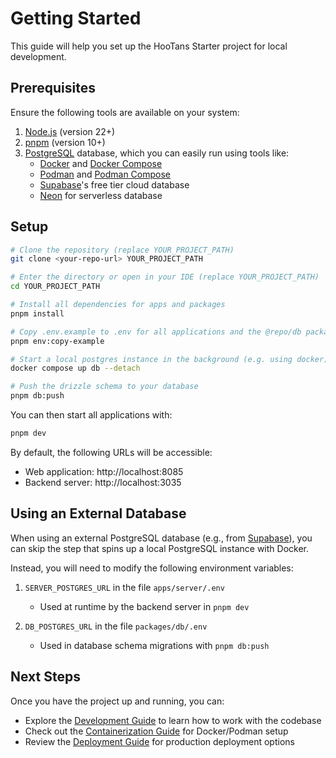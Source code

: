 # Getting Started

This guide will help you set up the HooTans Starter project for local development.

## Prerequisites

Ensure the following tools are available on your system:

1. [Node.js](https://nodejs.org/en/download) (version 22+)
2. [pnpm](https://pnpm.io/installation) (version 10+)
3. [PostgreSQL](https://www.postgresql.org) database, which you can easily run using tools like:
   - [Docker](https://docs.docker.com/engine/install) and [Docker Compose](https://docs.docker.com/compose)
   - [Podman](https://podman.io/docs/installation) and [Podman Compose](https://github.com/containers/podman-compose)
   - [Supabase](https://supabase.com)'s free tier cloud database
   - [Neon](https://neon.tech) for serverless database

## Setup

```bash
# Clone the repository (replace YOUR_PROJECT_PATH)
git clone <your-repo-url> YOUR_PROJECT_PATH

# Enter the directory or open in your IDE (replace YOUR_PROJECT_PATH)
cd YOUR_PROJECT_PATH

# Install all dependencies for apps and packages
pnpm install

# Copy .env.example to .env for all applications and the @repo/db package
pnpm env:copy-example

# Start a local postgres instance in the background (e.g. using docker)
docker compose up db --detach

# Push the drizzle schema to your database
pnpm db:push
```

You can then start all applications with:

```bash
pnpm dev
```

By default, the following URLs will be accessible:

- Web application: http://localhost:8085
- Backend server: http://localhost:3035

## Using an External Database

When using an external PostgreSQL database (e.g., from [Supabase](https://supabase.com)), you can skip the step that spins up a local PostgreSQL instance with Docker.

Instead, you will need to modify the following environment variables:

1. `SERVER_POSTGRES_URL` in the file `apps/server/.env`
   - Used at runtime by the backend server in `pnpm dev`

2. `DB_POSTGRES_URL` in the file `packages/db/.env`
   - Used in database schema migrations with `pnpm db:push`

## Next Steps

Once you have the project up and running, you can:

- Explore the [Development Guide](development.md) to learn how to work with the codebase
- Check out the [Containerization Guide](containerization.md) for Docker/Podman setup
- Review the [Deployment Guide](deployment.md) for production deployment options
